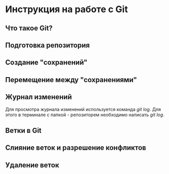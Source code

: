 # Инструкция на работе с Git

## Что такое Git?

## Подготовка репозитория

## Создание "сохранений"

## Перемещение между "сохранениями"

## Журнал изменений
Для просмотра журнала изменений используется команда *git log*. Для этого в терминале с папкой - репозиторем необходимо написать *git log*. 
## Ветки в Git

##  Слияние веток и разрешение конфликтов

## Удаление веток   